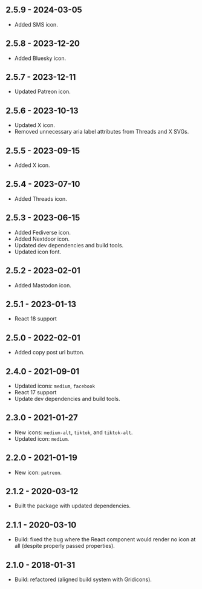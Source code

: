 ## 2.5.9 - 2024-03-05
* Added SMS icon.

## 2.5.8 - 2023-12-20
* Added Bluesky icon.

## 2.5.7 - 2023-12-11
* Updated Patreon icon.

## 2.5.6 - 2023-10-13
* Updated X icon.
* Removed unnecessary aria label attributes from Threads and X SVGs.

## 2.5.5 - 2023-09-15
* Added X icon.

## 2.5.4 - 2023-07-10
* Added Threads icon.

## 2.5.3 - 2023-06-15
* Added Fediverse icon.
* Added Nextdoor icon.
* Updated dev dependencies and build tools.
* Updated icon font.

## 2.5.2 - 2023-02-01
* Added Mastodon icon.

## 2.5.1 - 2023-01-13
* React 18 support

## 2.5.0 - 2022-02-01
* Added copy post url button.

## 2.4.0 - 2021-09-01
* Updated icons: `medium`, `facebook`
* React 17 support
* Update dev dependencies and build tools.

## 2.3.0 - 2021-01-27
* New icons: `medium-alt`, `tiktok`, and `tiktok-alt`.
* Updated icon: `medium`.

## 2.2.0 - 2021-01-19
* New icon: `patreon`.

## 2.1.2 - 2020-03-12
* Built the package with updated dependencies.

## 2.1.1 - 2020-03-10
* Build: fixed the bug where the React component would render no icon at all (despite properly passed properties).

## 2.1.0 - 2018-01-31
* Build: refactored (aligned build system with Gridicons).

